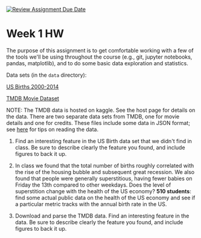 [![Review Assignment Due Date](https://classroom.github.com/assets/deadline-readme-button-24ddc0f5d75046c5622901739e7c5dd533143b0c8e959d652212380cedb1ea36.svg)](https://classroom.github.com/a/8iLUDQI5)
# Week 1 HW

The purpose of this assignment is to get comfortable working with a few of the tools we'll be using throughout the course (e.g., git, jupyter notebooks, pandas, matplotlib), and to do some basic data exploration and statistics.

Data sets (in the `data` directory):

[US Births 2000-2014](https://raw.githubusercontent.com/fivethirtyeight/data/master/births/US_births_2000-2014_SSA.csv)

[TMDB Movie Dataset](https://www.kaggle.com/tmdb/tmdb-movie-metadata/data)

NOTE: The TMDB data is hosted on kaggle.  See the host page for details on the data. There are two separate data sets from TMDB, one for movie details and one for credits.  These files include some data in JSON format; see [here](https://www.kaggle.com/sohier/getting-imdb-kernels-working-with-tmdb-data/) for tips on reading the data.


1. Find an interesting feature in the US Birth data set that we didn't find in class.  Be sure to describe clearly the feature you found, and include figures to back it up.

1. In class we found that the total number of births roughly correlated with the rise of the housing bubble and subsequent great recession.  We also found that people were generally superstitious, having fewer babies on Friday the 13th compared to other weekdays.  Does the level of superstition change with the health of the US economy?
**510 students**: find some actual public data on the health of the US economy and see if a particular metric tracks with the annual birth rate in the US.

1. Download and parse the TMDB data.  Find an interesting feature in the data.  Be sure to describe clearly the feature you found, and include figures to back it up.
